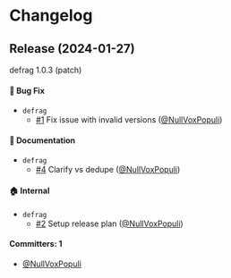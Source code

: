 # Changelog
## Release (2024-01-27)

defrag 1.0.3 (patch)

#### :bug: Bug Fix
* `defrag`
  * [#1](https://github.com/NullVoxPopuli/defrag/pull/1) Fix issue with invalid versions ([@NullVoxPopuli](https://github.com/NullVoxPopuli))

#### :memo: Documentation
* `defrag`
  * [#4](https://github.com/NullVoxPopuli/defrag/pull/4) Clarify vs dedupe ([@NullVoxPopuli](https://github.com/NullVoxPopuli))

#### :house: Internal
* `defrag`
  * [#2](https://github.com/NullVoxPopuli/defrag/pull/2) Setup release plan ([@NullVoxPopuli](https://github.com/NullVoxPopuli))

#### Committers: 1
- [@NullVoxPopuli](https://github.com/NullVoxPopuli)

